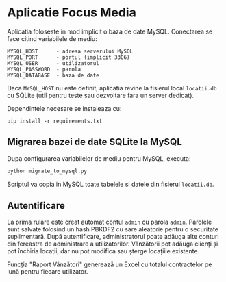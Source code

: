 # Aplicatie Focus Media

Aplicatia foloseste in mod implicit o baza de date MySQL. Conectarea se face
citind variabilele de mediu:

```
MYSQL_HOST      - adresa serverului MySQL
MYSQL_PORT      - portul (implicit 3306)
MYSQL_USER      - utilizatorul
MYSQL_PASSWORD  - parola
MYSQL_DATABASE  - baza de date
```

Daca `MYSQL_HOST` nu este definit, aplicatia revine la fisierul local
`locatii.db` cu SQLite (util pentru teste sau dezvoltare fara un server
dedicat).

Dependintele necesare se instaleaza cu:

```
pip install -r requirements.txt
```


## Migrarea bazei de date SQLite la MySQL

Dupa configurarea variabilelor de mediu pentru MySQL, executa:

```bash
python migrate_to_mysql.py
```

Scriptul va copia in MySQL toate tabelele si datele din fisierul `locatii.db`.

## Autentificare

La prima rulare este creat automat contul `admin` cu parola `admin`. Parolele
sunt salvate folosind un hash PBKDF2 cu sare aleatorie pentru o securitate
suplimentară. După autentificare, administratorul poate adăuga alte conturi din
fereastra de administrare a utilizatorilor. Vânzătorii pot adăuga clienți și pot
închiria locații, dar nu pot modifica sau șterge locațiile existente.

Funcția "Raport Vânzători" generează un Excel cu totalul contractelor pe lună
pentru fiecare utilizator.



